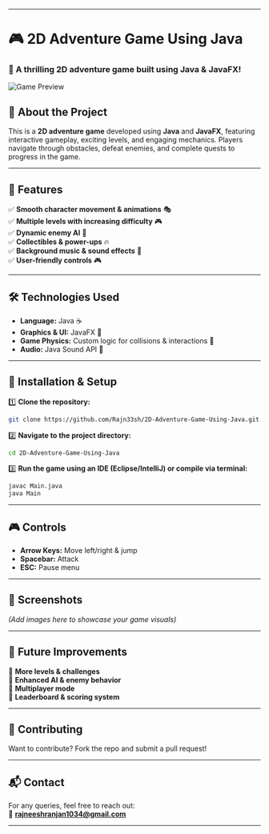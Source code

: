 
---

# 🎮 **2D Adventure Game Using Java**  

### 🚀 **A thrilling 2D adventure game built using Java & JavaFX!**  

![Game Preview](https://your-image-url.com) <!-- Add a relevant game screenshot -->

## **📜 About the Project**  
This is a **2D adventure game** developed using **Java** and **JavaFX**, featuring interactive gameplay, exciting levels, and engaging mechanics. Players navigate through obstacles, defeat enemies, and complete quests to progress in the game.  

---

## **🎯 Features**  
✅ **Smooth character movement & animations** 🎭  
✅ **Multiple levels with increasing difficulty** 🎮  
✅ **Dynamic enemy AI** 🤖  
✅ **Collectibles & power-ups** 🔥  
✅ **Background music & sound effects** 🎵  
✅ **User-friendly controls** 🎮  

---

## **🛠️ Technologies Used**  
- **Language:** Java ☕  
- **Graphics & UI:** JavaFX 🎨  
- **Game Physics:** Custom logic for collisions & interactions 🔄  
- **Audio:** Java Sound API 🎵  

---

## **📂 Installation & Setup**  

1️⃣ **Clone the repository:**  
```bash
git clone https://github.com/Rajn33sh/2D-Adventure-Game-Using-Java.git
```

2️⃣ **Navigate to the project directory:**  
```bash
cd 2D-Adventure-Game-Using-Java
```

3️⃣ **Run the game using an IDE (Eclipse/IntelliJ) or compile via terminal:**  
```bash
javac Main.java
java Main
```

---

## **🎮 Controls**  
- **Arrow Keys:** Move left/right & jump  
- **Spacebar:** Attack  
- **ESC:** Pause menu  

---

## **📸 Screenshots**  
*(Add images here to showcase your game visuals)*  

---

## **📌 Future Improvements**  
🔹 **More levels & challenges**  
🔹 **Enhanced AI & enemy behavior**  
🔹 **Multiplayer mode**  
🔹 **Leaderboard & scoring system**  

---

## **🤝 Contributing**  
Want to contribute? Fork the repo and submit a pull request!  

---

## **📬 Contact**  
For any queries, feel free to reach out:  
📧 **rajneeshranjan1034@gmail.com**  

---

